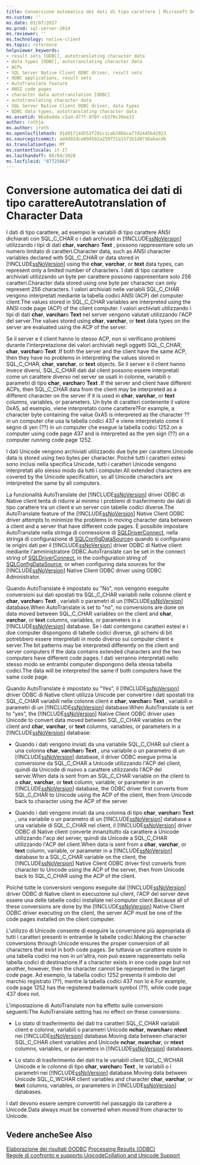 ```yaml
---
title: Conversione automatica dei dati di tipo carattere | Microsoft Docs
ms.custom: ''
ms.date: 03/07/2017
ms.prod: sql-server-2014
ms.reviewer: ''
ms.technology: native-client
ms.topic: reference
helpviewer_keywords:
- result sets [ODBC], autotranslating character data
- data types [ODBC], autotranslating character data
- ACPs
- SQL Server Native Client ODBC driver, result sets
- ODBC applications, result sets
- AutoTranslate feature
- ANSI code pages
- character data autotranslation [ODBC]
- autotranslating character data
- SQL Server Native Client ODBC driver, data types
- ODBC data types, autotranslating character data
ms.assetid: 86a8adda-c5ad-477f-870f-cb370c39ee13
author: rothja
ms.author: jroth
ms.openlocfilehash: 91dd1714d553f201c1cab78bbca77d2445b42923
ms.sourcegitcommit: ad4d92dce894592a259721a1571b1d8736abacdb
ms.translationtype: MT
ms.contentlocale: it-IT
ms.lasthandoff: 08/04/2020
ms.locfileid: "87725663"
---
```

# <a name="autotranslation-of-character-data"></a><span data-ttu-id="24aa0-102">Conversione automatica dei dati di tipo carattere</span><span class="sxs-lookup"><span data-stu-id="24aa0-102">Autotranslation of Character Data</span></span>
  <span data-ttu-id="24aa0-103">I dati di tipo carattere, ad esempio le variabili di tipo carattere ANSI dichiarati con SQL_C_CHAR o i dati archiviati in [!INCLUDE[ssNoVersion](../../includes/ssnoversion-md.md)] utilizzando i tipi di dati **char**, **varchar**o **Text** , possono rappresentare solo un numero limitato di caratteri.</span><span class="sxs-lookup"><span data-stu-id="24aa0-103">Character data, such as ANSI character variables declared with SQL_C_CHAR or data stored in [!INCLUDE[ssNoVersion](../../includes/ssnoversion-md.md)] using the **char**, **varchar**, or **text** data types, can represent only a limited number of characters.</span></span> <span data-ttu-id="24aa0-104">I dati di tipo carattere archiviati utilizzando un byte per carattere possono rappresentare solo 256 caratteri.</span><span class="sxs-lookup"><span data-stu-id="24aa0-104">Character data stored using one byte per character can only represent 256 characters.</span></span> <span data-ttu-id="24aa0-105">I valori archiviati nelle variabili SQL_C_CHAR vengono interpretati mediante la tabella codici ANSI (ACP) del computer client.</span><span class="sxs-lookup"><span data-stu-id="24aa0-105">The values stored in SQL_C_CHAR variables are interpreted using the ANSI code page (ACP) of the client computer.</span></span> <span data-ttu-id="24aa0-106">I valori archiviati utilizzando i tipi di dati **char**, **varchar**o **Text** nel server vengono valutati utilizzando l'ACP del server.</span><span class="sxs-lookup"><span data-stu-id="24aa0-106">The values stored using **char**, **varchar**, or **text** data types on the server are evaluated using the ACP of the server.</span></span>  
  
 <span data-ttu-id="24aa0-107">Se il server e il client hanno lo stesso ACP, non si verificano problemi durante l'interpretazione dei valori archiviati negli oggetti SQL_C_CHAR, **char**, **varchar**o **Text** .</span><span class="sxs-lookup"><span data-stu-id="24aa0-107">If both the server and the client have the same ACP, then they have no problems in interpreting the values stored in SQL_C_CHAR, **char**, **varchar**, or **text** objects.</span></span> <span data-ttu-id="24aa0-108">Se il server e il client hanno invece diversi, SQL_C_CHAR dati dal client possono essere interpretati come un carattere diverso nel server se usati in colonne, variabili o parametri di tipo **char**, **varchar**o **Text** .</span><span class="sxs-lookup"><span data-stu-id="24aa0-108">If the server and client have different ACPs, then SQL_C_CHAR data from the client may be interpreted as a different character on the server if it is used in **char**, **varchar**, or **text** columns, variables, or parameters.</span></span> <span data-ttu-id="24aa0-109">Un byte di caratteri contenente il valore 0xA5, ad esempio, viene interpretato come carattere?</span><span class="sxs-lookup"><span data-stu-id="24aa0-109">For example, a character byte containing the value 0xA5 is interpreted as the character ??</span></span> <span data-ttu-id="24aa0-110">in un computer che usa la tabella codici 437 e viene interpretato come il segno di yen (??) in un computer che esegue la tabella codici 1252.</span><span class="sxs-lookup"><span data-stu-id="24aa0-110">on a computer using code page 437 and is interpreted as the yen sign (??) on a computer running code page 1252.</span></span>  
  
 <span data-ttu-id="24aa0-111">I dati Unicode vengono archiviati utilizzando due byte per carattere.</span><span class="sxs-lookup"><span data-stu-id="24aa0-111">Unicode data is stored using two bytes per character.</span></span> <span data-ttu-id="24aa0-112">Poiché tutti i caratteri estesi sono inclusi nella specifica Unicode, tutti i caratteri Unicode vengono interpretati allo stesso modo da tutti i computer.</span><span class="sxs-lookup"><span data-stu-id="24aa0-112">All extended characters are covered by the Unicode specification, so all Unicode characters are interpreted the same by all computers.</span></span>  
  
 <span data-ttu-id="24aa0-113">La funzionalità AutoTranslate del [!INCLUDE[ssNoVersion](../../includes/ssnoversion-md.md)] driver ODBC di Native client tenta di ridurre al minimo i problemi di trasferimento dei dati di tipo carattere tra un client e un server con tabelle codici diverse.</span><span class="sxs-lookup"><span data-stu-id="24aa0-113">The AutoTranslate feature of the [!INCLUDE[ssNoVersion](../../includes/ssnoversion-md.md)] Native Client ODBC driver attempts to minimize the problems in moving character data between a client and a server that have different code pages.</span></span> <span data-ttu-id="24aa0-114">È possibile impostare AutoTranslate nella stringa di connessione di [SQLDriverConnect](../native-client-odbc-api/sqldriverconnect.md), nella stringa di configurazione di [SQLConfigDataSource](../native-client-odbc-api/sqlconfigdatasource.md)o quando si configurano le origini dati per il [!INCLUDE[ssNoVersion](../../includes/ssnoversion-md.md)] driver ODBC di Native client mediante l'amministratore ODBC.</span><span class="sxs-lookup"><span data-stu-id="24aa0-114">AutoTranslate can be set in the connect string of [SQLDriverConnect](../native-client-odbc-api/sqldriverconnect.md), in the configuration string of [SQLConfigDataSource](../native-client-odbc-api/sqlconfigdatasource.md), or when configuring data sources for the [!INCLUDE[ssNoVersion](../../includes/ssnoversion-md.md)] Native Client ODBC driver using ODBC Administrator.</span></span>  
  
 <span data-ttu-id="24aa0-115">Quando AutoTranslate è impostato su "No", non vengono eseguite conversioni sui dati spostati tra SQL_C_CHAR variabili nelle colonne client e **char**, **varchar**o **Text** , variabili o parametri di un [!INCLUDE[ssNoVersion](../../includes/ssnoversion-md.md)] database.</span><span class="sxs-lookup"><span data-stu-id="24aa0-115">When AutoTranslate is set to "no", no conversions are done on data moved between SQL_C_CHAR variables on the client and **char**, **varchar**, or **text** columns, variables, or parameters in a [!INCLUDE[ssNoVersion](../../includes/ssnoversion-md.md)] database.</span></span> <span data-ttu-id="24aa0-116">Se i dati contengono caratteri estesi e i due computer dispongono di tabelle codici diverse, gli schemi di bit potrebbero essere interpretati in modo diverso sui computer client e server.</span><span class="sxs-lookup"><span data-stu-id="24aa0-116">The bit patterns may be interpreted differently on the client and server computers if the data contains extended characters and the two computers have different code pages.</span></span> <span data-ttu-id="24aa0-117">I dati verranno interpretati nello stesso modo se entrambi computer dispongono della stessa tabella codici.</span><span class="sxs-lookup"><span data-stu-id="24aa0-117">The data will be interpreted the same if both computers have the same code page.</span></span>  
  
 <span data-ttu-id="24aa0-118">Quando AutoTranslate è impostato su "Yes", il [!INCLUDE[ssNoVersion](../../includes/ssnoversion-md.md)] driver ODBC di Native client utilizza Unicode per convertire i dati spostati tra SQL_C_CHAR variabili nelle colonne client e **char**, **varchar**o **Text** , variabili o parametri di un [!INCLUDE[ssNoVersion](../../includes/ssnoversion-md.md)] database:</span><span class="sxs-lookup"><span data-stu-id="24aa0-118">When AutoTranslate is set to "yes", the [!INCLUDE[ssNoVersion](../../includes/ssnoversion-md.md)] Native Client ODBC driver uses Unicode to convert data moved between SQL_C_CHAR variables on the client and **char**, **varchar**, or **text** columns, variables, or parameters in a [!INCLUDE[ssNoVersion](../../includes/ssnoversion-md.md)] database:</span></span>  
  
-   <span data-ttu-id="24aa0-119">Quando i dati vengono inviati da una variabile SQL_C_CHAR sul client a una colonna **char**, **varchar**o **Text** , una variabile o un parametro di un [!INCLUDE[ssNoVersion](../../includes/ssnoversion-md.md)] database, il driver ODBC esegue prima la conversione da SQL_C_CHAR a Unicode utilizzando l'ACP del client, quindi da Unicode di nuovo a carattere utilizzando l'ACP del server.</span><span class="sxs-lookup"><span data-stu-id="24aa0-119">When data is sent from an SQL_C_CHAR variable on the client to a **char**, **varchar**, or **text** column, variable, or parameter in an [!INCLUDE[ssNoVersion](../../includes/ssnoversion-md.md)] database, the ODBC driver first converts from SQL_C_CHAR to Unicode using the ACP of the client, then from Unicode back to character using the ACP of the server.</span></span>  
  
-   <span data-ttu-id="24aa0-120">Quando i dati vengono inviati da una colonna di tipo **char**, **varchar**o **Text** , una variabile o un parametro di un [!INCLUDE[ssNoVersion](../../includes/ssnoversion-md.md)] database a una variabile di SQL_C_CHAR nel client, il [!INCLUDE[ssNoVersion](../../includes/ssnoversion-md.md)] driver ODBC di Native client converte innanzitutto da carattere a Unicode utilizzando l'acp del server, quindi da Unicode a SQL_C_CHAR utilizzando l'ACP del client.</span><span class="sxs-lookup"><span data-stu-id="24aa0-120">When data is sent from a **char**, **varchar**, or **text** column, variable, or parameter in a [!INCLUDE[ssNoVersion](../../includes/ssnoversion-md.md)] database to a SQL_C_CHAR variable on the client, the [!INCLUDE[ssNoVersion](../../includes/ssnoversion-md.md)] Native Client ODBC driver first converts from character to Unicode using the ACP of the server, then from Unicode back to SQL_C_CHAR using the ACP of the client.</span></span>  
  
 <span data-ttu-id="24aa0-121">Poiché tutte le conversioni vengono eseguite dal [!INCLUDE[ssNoVersion](../../includes/ssnoversion-md.md)] driver ODBC di Native client in esecuzione sul client, l'ACP del server deve essere una delle tabelle codici installate nel computer client.</span><span class="sxs-lookup"><span data-stu-id="24aa0-121">Because all of these conversions are done by the [!INCLUDE[ssNoVersion](../../includes/ssnoversion-md.md)] Native Client ODBC driver executing on the client, the server ACP must be one of the code pages installed on the client computer.</span></span>  
  
 <span data-ttu-id="24aa0-122">L'utilizzo di Unicode consente di eseguire la conversione più appropriata di tutti i caratteri presenti in entrambe le tabelle codici.</span><span class="sxs-lookup"><span data-stu-id="24aa0-122">Making the character conversions through Unicode ensures the proper conversion of all characters that exist in both code pages.</span></span> <span data-ttu-id="24aa0-123">Se tuttavia un carattere esiste in una tabella codici ma non in un'altra, non può essere rappresentato nella tabella codici di destinazione.</span><span class="sxs-lookup"><span data-stu-id="24aa0-123">If a character exists in one code page but not another, however, then the character cannot be represented in the target code page.</span></span> <span data-ttu-id="24aa0-124">Ad esempio, la tabella codici 1252 presenta il simbolo del marchio registrato (??), mentre la tabella codici 437 non lo è.</span><span class="sxs-lookup"><span data-stu-id="24aa0-124">For example, code page 1252 has the registered trademark symbol (??), while code page 437 does not.</span></span>  
  
 <span data-ttu-id="24aa0-125">L'impostazione di AutoTranslate non ha effetto sulle conversioni seguenti:</span><span class="sxs-lookup"><span data-stu-id="24aa0-125">The AutoTranslate setting has no effect on these conversions:</span></span>  
  
-   <span data-ttu-id="24aa0-126">Lo stato di trasferimento dei dati tra caratteri SQL_C_CHAR variabili client e colonne, variabili o parametri Unicode **nchar**, **nvarchar**o **ntext** nei [!INCLUDE[ssNoVersion](../../includes/ssnoversion-md.md)] database.</span><span class="sxs-lookup"><span data-stu-id="24aa0-126">Moving data between character SQL_C_CHAR client variables and Unicode **nchar**, **nvarchar**, or **ntext** columns, variables, or parameters in [!INCLUDE[ssNoVersion](../../includes/ssnoversion-md.md)] databases.</span></span>  
  
-   <span data-ttu-id="24aa0-127">Lo stato di trasferimento dei dati tra le variabili client SQL_C_WCHAR Unicode e le colonne di tipo **char**, **varchar**o **Text** , le variabili o i parametri nei [!INCLUDE[ssNoVersion](../../includes/ssnoversion-md.md)] database.</span><span class="sxs-lookup"><span data-stu-id="24aa0-127">Moving data between Unicode SQL_C_WCHAR client variables and character **char**, **varchar**, or **text** columns, variables, or parameters in [!INCLUDE[ssNoVersion](../../includes/ssnoversion-md.md)] databases.</span></span>  
  
 <span data-ttu-id="24aa0-128">I dati devono essere sempre convertiti nel passaggio da carattere a Unicode.</span><span class="sxs-lookup"><span data-stu-id="24aa0-128">Data always must be converted when moved from character to Unicode.</span></span>  
  
## <a name="see-also"></a><span data-ttu-id="24aa0-129">Vedere anche</span><span class="sxs-lookup"><span data-stu-id="24aa0-129">See Also</span></span>  
 <span data-ttu-id="24aa0-130">[Elaborazione dei risultati &#40;&#41;ODBC](processing-results-odbc.md) </span><span class="sxs-lookup"><span data-stu-id="24aa0-130">[Processing Results &#40;ODBC&#41;](processing-results-odbc.md) </span></span>  
 [<span data-ttu-id="24aa0-131">Regole di confronto e supporto Unicode</span><span class="sxs-lookup"><span data-stu-id="24aa0-131">Collation and Unicode Support</span></span>](../collations/collation-and-unicode-support.md)  
  
  
